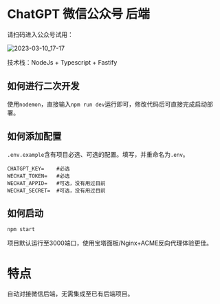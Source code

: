 # ChatGPT 微信公众号 后端

请扫码进入公众号试用：

![2023-03-10_17-17](https://user-images.githubusercontent.com/39793325/224280748-92f95675-37f2-4388-a517-f5b82b677174.png)

技术栈：NodeJs + Typescript + Fastify


## 如何进行二次开发

使用`nodemon`，直接输入`npm run dev`运行即可，修改代码后可直接完成启动部署。


## 如何添加配置

`.env.example`含有项目必选、可选的配置。填写，并重命名为`.env`。

```shell
CHATGPT_KEY=    #必选
WECHAT_TOKEN=   #必选
WECHAT_APPID=   #可选，没有用过目前
WECHAT_SECRET=  #可选，没有用过目前
```

## 如何启动

```shell
npm start
```

项目默认运行至3000端口，使用宝塔面板/Nginx+ACME反向代理体验更佳。

# 特点

自动对接微信后端，无需集成至已有后端项目。

